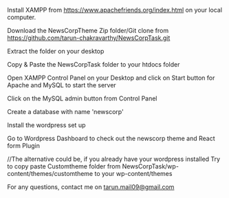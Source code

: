 Install XAMPP from https://www.apachefriends.org/index.html on your local computer.

Download the NewsCorpTheme Zip folder/Git clone from https://github.com/tarun-chakravarthy/NewsCorpTask.git

Extract the folder on your desktop 

Copy & Paste the NewsCorpTask folder to your htdocs folder

Open XAMPP Control Panel on your Desktop and click on Start button for Apache and MySQL to start the server

Click on the MySQL admin button from Control Panel

Create a database with name 'newscorp'

Install the wordpress set up

Go to Wordpress Dashboard to check out the newscorp theme and React form Plugin



//The alternative could be, if you already have your wordpress installed Try to copy paste Customtheme folder from NewsCorpTask/wp-content/themes/customtheme to your wp-content/themes


For any questions, contact me on tarun.mail09@gmail.com
